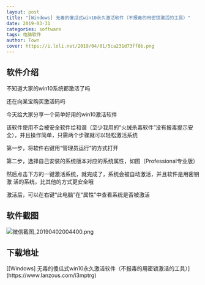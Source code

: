 ```yaml
---
layout: post
title: "[Windows] 无毒的傻瓜式win10永久激活软件（不报毒的用密锁激活的工具）"
date: 2019-03-31
categories: software
tags: 电脑软件
author: Town
cover: https://i.loli.net/2019/04/01/5ca231d73ff8b.png
---
```


## 软件介绍

不知道大家的win10系统都激活了吗

还在向某宝购买激活码吗

今天给大家分享一个简单好用的win10激活软件

该软件使用不会被安全软件给和谐（至少我用的“火绒杀毒软件”没有报毒提示安全），并且操作简单，只需两个步骤就可以轻松激活系统

第一步，将软件右键用“管理员运行”的方式打开

第二步，选择自己安装的系统版本对应的系统属性，如图（Professional专业版）

然后点击下方的一键激活系统，就完成了，系统会被自动激活，并且软件是用密钥激 活的系统，比其他的方式更安全哦

激活后，可以在右键“此电脑”在“属性”中查看系统是否被激活

## 软件截图

![微信截图_20190402004400.png](https://i.loli.net/2019/04/01/5ca231d73ff8b.png)

## 下载地址

<span id="psd">
[[Windows] 无毒的傻瓜式win10永久激活软件（不报毒的用密锁激活的工具）](https://www.lanzous.com/i3mptrg)  
</span>

